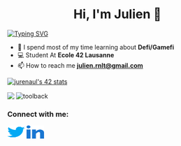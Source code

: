 <h1 align="center">Hi, I'm Julien 👋</h1>
<a href="https://git.io/typing-svg"><img src="https://readme-typing-svg.demolab.com?font=Fira+Code&pause=1000&center=true&vCenter=true&width=435&lines=Passionate+Blockchain+Developer.;Everyday+is+a+learning+day+!" alt="Typing SVG" /></a>

- 🌱 I spend most of my time learning about **Defi/Gamefi**
- 💻 Student At **Ecole 42 Lausanne**
- 📫 How to reach me **julien.rnlt@gmail.com**

[![jurenaul's 42 stats](https://badge42.vercel.app/api/v2/cla1ftpqt00160fl88antxzu5/stats?cursusId=21&coalitionId=192)](https://github.com/JaeSeoKim/badge42)

  <img align="center" width="50%" src="https://github-readme-stats.vercel.app/api?username=toolback&count_private=true&theme=tokyonight" />


  <img align="center" width="50%" src="https://github-readme-stats.vercel.app/api/top-langs?username=toolback&show_icons=true&locale=en&layout=compact&theme=tokyonight" alt="toolback" />
  


<h3 align="left">Connect with me:</h3>
<p align="left">
<a href="https://twitter.com/JulienRnlt" target="blank"><img align="center" src="https://github.com/Toolback/Config/blob/main/Images/twitter.svg" alt="" height="30" width="40" /></a>
<a href="https://www.linkedin.com/in/%F0%9F%8C%B1-julien-renault-630115219" target="blank"><img align="center" src="https://github.com/Toolback/Config/blob/main/Images/linked.svg" alt="" height="30" width="40" /></a>
</p>
